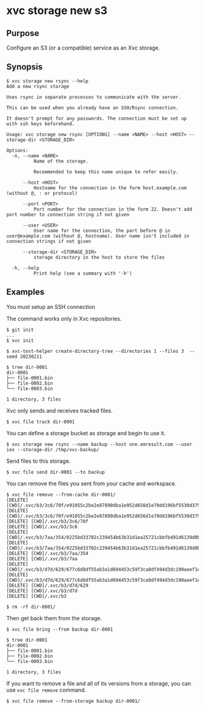 # xvc storage new s3

## Purpose

Configure an S3 (or a compatible) service as an Xvc storage.

## Synopsis

```console
$ xvc storage new rsync --help
Add a new rsync storage

Uses rsync in separate processes to communicate with the server.

This can be used when you already have an SSH/Rsync connection.

It doesn't prompt for any passwords. The connection must be set up with ssh keys beforehand.

Usage: xvc storage new rsync [OPTIONS] --name <NAME> --host <HOST> --storage-dir <STORAGE_DIR>

Options:
  -n, --name <NAME>
          Name of the storage.

          Recommended to keep this name unique to refer easily.

      --host <HOST>
          Hostname for the connection in the form host.example.com  (without @, : or protocol)

      --port <PORT>
          Port number for the connection in the form 22. Doesn't add port number to connection string if not given

      --user <USER>
          User name for the connection, the part before @ in user@example.com (without @, hostname). User name isn't included in connection strings if not given

      --storage-dir <STORAGE_DIR>
          storage directory in the host to store the files

  -h, --help
          Print help (see a summary with '-h')

```

## Examples

You must setup an SSH connection

The command works only in Xvc repositories.

```console
$ git init
...
$ xvc init

$ xvc-test-helper create-directory-tree --directories 1 --files 3  --seed 20230211

$ tree dir-0001
dir-0001
├── file-0001.bin
├── file-0002.bin
└── file-0003.bin

1 directory, 3 files

```

Xvc only sends and receives tracked files.

```console
$ xvc file track dir-0001
```

You can define a storage bucket as storage and begin to use it.

```console
$ xvc storage new rsync --name backup --host one.emresult.com --user iex --storage-dir /tmp/xvc-backup/

```

Send files to this storage.

```console
$ xvc file send dir-0001 --to backup

```

You can remove the files you sent from your cache and workspace.

```console
$ xvc file remove --from-cache dir-0001/
[DELETE] [CWD]/.xvc/b3/3c6/70f/e91055c2be2e87890dba1e952d656d1e70dd196bf5530d379243c6e4aa/0.bin
[DELETE] [CWD]/.xvc/b3/3c6/70f/e91055c2be2e87890dba1e952d656d1e70dd196bf5530d379243c6e4aa
[DELETE] [CWD]/.xvc/b3/3c6/70f
[DELETE] [CWD]/.xvc/b3/3c6
[DELETE] [CWD]/.xvc/b3/7aa/354/0225bd33702c239454b63b31d1ea25721cbbfb491d6139d0b85b82d15d/0.bin
[DELETE] [CWD]/.xvc/b3/7aa/354/0225bd33702c239454b63b31d1ea25721cbbfb491d6139d0b85b82d15d
[DELETE] [CWD]/.xvc/b3/7aa/354
[DELETE] [CWD]/.xvc/b3/7aa
[DELETE] [CWD]/.xvc/b3/d7d/629/677c6d8df55ab3a1d694453c59f3ca0df494d3dc190aeef1e00abd96eb/0.bin
[DELETE] [CWD]/.xvc/b3/d7d/629/677c6d8df55ab3a1d694453c59f3ca0df494d3dc190aeef1e00abd96eb
[DELETE] [CWD]/.xvc/b3/d7d/629
[DELETE] [CWD]/.xvc/b3/d7d
[DELETE] [CWD]/.xvc/b3

$ rm -rf dir-0001/
```

Then get back them from the storage.

```console
$ xvc file bring --from backup dir-0001

$ tree dir-0001
dir-0001
├── file-0001.bin
├── file-0002.bin
└── file-0003.bin

1 directory, 3 files

```

If you want to remove a file and all of its versions from a storage, you can use `xvc file remove` command.

```console
$ xvc file remove --from-storage backup dir-0001/

```

